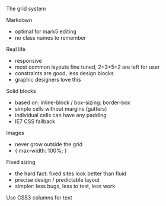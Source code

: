 
The grid system

Markdown

- optimal for mark5 editing
- no class names to remember


Real life

- responsive
- most common layouts fine tuned, 2+3+5+2 are left for user
- constraints are good, less design blocks
- graphic designers love this

Solid blocks

- based on: inline-block / box-sizing: border-box
- simple cells without margins (gutters)
- individual cells can have any padding
- IE7 CSS fallback

Images

- never grow outside the grid
- { max-width: 100%; }


Fixed sizing

- the hard fact: fixed sites look better than fluid
- precise design / predictable layout
- simpler: less bugs, less to test, less work


Use CSS3 columns for text

